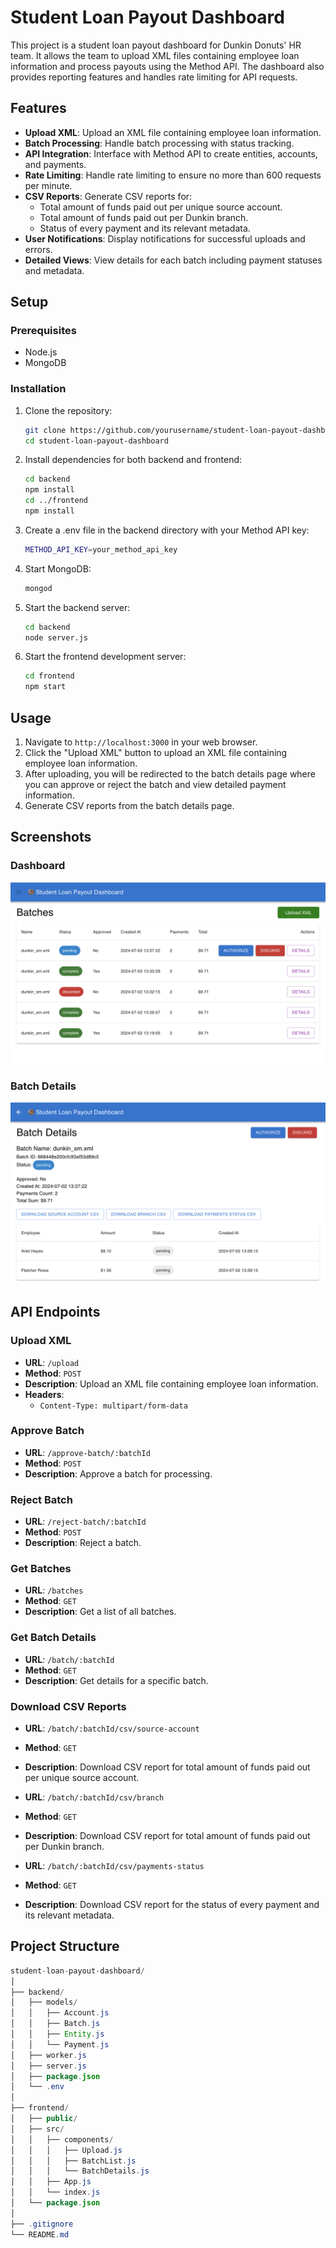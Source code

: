 # Student Loan Payout Dashboard

This project is a student loan payout dashboard for Dunkin Donuts' HR team. It allows the team to upload XML files containing employee loan information and process payouts using the Method API. The dashboard also provides reporting features and handles rate limiting for API requests.

## Features

- **Upload XML**: Upload an XML file containing employee loan information.
- **Batch Processing**: Handle batch processing with status tracking.
- **API Integration**: Interface with Method API to create entities, accounts, and payments.
- **Rate Limiting**: Handle rate limiting to ensure no more than 600 requests per minute.
- **CSV Reports**: Generate CSV reports for:
  - Total amount of funds paid out per unique source account.
  - Total amount of funds paid out per Dunkin branch.
  - Status of every payment and its relevant metadata.
- **User Notifications**: Display notifications for successful uploads and errors.
- **Detailed Views**: View details for each batch including payment statuses and metadata.

## Setup

### Prerequisites

- Node.js
- MongoDB

### Installation

1. Clone the repository:
   ```bash
   git clone https://github.com/yourusername/student-loan-payout-dashboard.git
   cd student-loan-payout-dashboard
   ```

2. Install dependencies for both backend and frontend:
    ```bash
    cd backend
    npm install
    cd ../frontend
    npm install
    ```

3. Create a .env file in the backend directory with your Method API key:
    ```bash
    METHOD_API_KEY=your_method_api_key
    ```

4. Start MongoDB:
    ```bash
    mongod
    ```

5. Start the backend server:
    ```bash
    cd backend
    node server.js
    ```

6. Start the frontend development server:
    ```bash
    cd frontend
    npm start
    ```

## Usage

1. Navigate to `http://localhost:3000` in your web browser.
2. Click the "Upload XML" button to upload an XML file containing employee loan information.
3. After uploading, you will be redirected to the batch details page where you can approve or reject the batch and view detailed payment information.
4. Generate CSV reports from the batch details page.

## Screenshots

### Dashboard

![Dashboard Screenshot](screenshots/dashboard_screenshot.png)

### Batch Details

![Batch Details Screenshot](screenshots/batch_details_screenshot.png)

## API Endpoints

### Upload XML

- **URL**: `/upload`
- **Method**: `POST`
- **Description**: Upload an XML file containing employee loan information.
- **Headers**: 
  - `Content-Type: multipart/form-data`

### Approve Batch

- **URL**: `/approve-batch/:batchId`
- **Method**: `POST`
- **Description**: Approve a batch for processing.

### Reject Batch

- **URL**: `/reject-batch/:batchId`
- **Method**: `POST`
- **Description**: Reject a batch.

### Get Batches

- **URL**: `/batches`
- **Method**: `GET`
- **Description**: Get a list of all batches.

### Get Batch Details

- **URL**: `/batch/:batchId`
- **Method**: `GET`
- **Description**: Get details for a specific batch.

### Download CSV Reports

- **URL**: `/batch/:batchId/csv/source-account`
- **Method**: `GET`
- **Description**: Download CSV report for total amount of funds paid out per unique source account.

- **URL**: `/batch/:batchId/csv/branch`
- **Method**: `GET`
- **Description**: Download CSV report for total amount of funds paid out per Dunkin branch.

- **URL**: `/batch/:batchId/csv/payments-status`
- **Method**: `GET`
- **Description**: Download CSV report for the status of every payment and its relevant metadata.

## Project Structure

```java
student-loan-payout-dashboard/
│
├── backend/
│   ├── models/
│   │   ├── Account.js
│   │   ├── Batch.js
│   │   ├── Entity.js
│   │   └── Payment.js
│   ├── worker.js
│   ├── server.js
│   ├── package.json
│   └── .env
│
├── frontend/
│   ├── public/
│   ├── src/
│   │   ├── components/
│   │   │   ├── Upload.js
│   │   │   ├── BatchList.js
│   │   │   └── BatchDetails.js
│   │   ├── App.js
│   │   └── index.js
│   └── package.json
│
├── .gitignore
└── README.md
```
